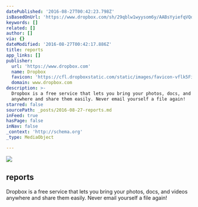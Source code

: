 ```yaml
---
datePublished: '2016-08-27T00:42:23.798Z'
isBasedOnUrl: 'https://www.dropbox.com/sh/29qblw1wyysom6y/AABsYyiefqVQd9elCtYzEEqPa?dl=0'
keywords: []
related: []
author: []
via: {}
dateModified: '2016-08-27T00:42:17.886Z'
title: reports
app_links: []
publisher:
  url: 'https://www.dropbox.com'
  name: Dropbox
  favicon: 'https://cfl.dropboxstatic.com/static/images/favicon-vflk5FiAC.ico'
  domain: www.dropbox.com
description: >-
  Dropbox is a free service that lets you bring your photos, docs, and videos
  anywhere and share them easily. Never email yourself a file again!
starred: false
sourcePath: _posts/2016-08-27-reports.md
inFeed: true
hasPage: false
inNav: false
_context: 'http://schema.org'
_type: MediaObject

---
```

<article style=""><img src="https://s3-us-west-2.amazonaws.com/the-grid-img/p/94c2dcfed47495456365e973459dca227a5edcef.png" /><h1>reports</h1><p>Dropbox is a free service that lets you bring your photos, docs, and videos anywhere and share them easily. Never email yourself a file again!</p></article>